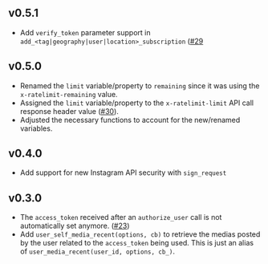 ## v0.5.1
 - Add `verify_token` parameter support in `add_<tag|geography|user|location>_subscription` ([#29](https://github.com/teleportd/instagram-node/issues/29)

## v0.5.0
 - Renamed the `limit` variable/property to `remaining` since it was using the `x-ratelimit-remaining` value.
 - Assigned the `limit` variable/property to the `x-ratelimit-limit` API call response header value ([#30](https://github.com/teleportd/instagram-node/issues/30)).
 - Adjusted the necessary functions to account for the new/renamed variables.

## v0.4.0
 - Add support for new Instagram API security with `sign_request`

## v0.3.0
 - The `access_token` received after an `authorize_user` call is not
   automatically set anymore. ([#23](https://github.com/teleportd/instagram-node/issues/23))
 - Add `user_self_media_recent(options, cb)` to retrieve the medias posted by the
   user related to the `access_token` being used. This is just an alias of
   `user_media_recent(user_id, options, cb_)`.
